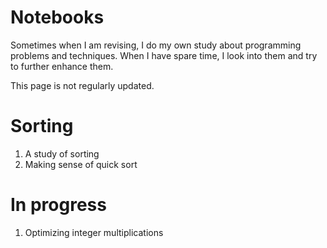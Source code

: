 # Notebooks
Sometimes when I am revising, I do my own study about programming problems and techniques.
When I have spare time, I look into them and try to further enhance them.

This page is not regularly updated.

# Sorting
1. A study of sorting
2. Making sense of quick sort

# In progress
1. Optimizing integer multiplications
